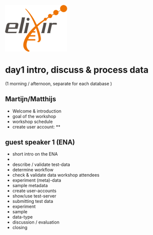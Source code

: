 
<img src="https://github.com/PBR/elixir-fondue-datathon/blob/master/images/logo_elixir.png" width="200">

# day1 intro, discuss & process data
(1 morning / afternoon,  separate for each database  )

## Martijn/Matthijs
* Welcome & introduction
* goal of the workshop
* workshop schedule
* create user account:
**

## guest speaker 1 (ENA)
* short intro on the ENA
* 
* describe / validate test-data 
* determine workflow
* check & validate data workshop attendees
* experiment (meta)-data
* sample metadata
* create user-accounts
* show/use test-server 
* submitting test data
* experiment
* sample
* data-type
* discussion / evaluation
* closing
